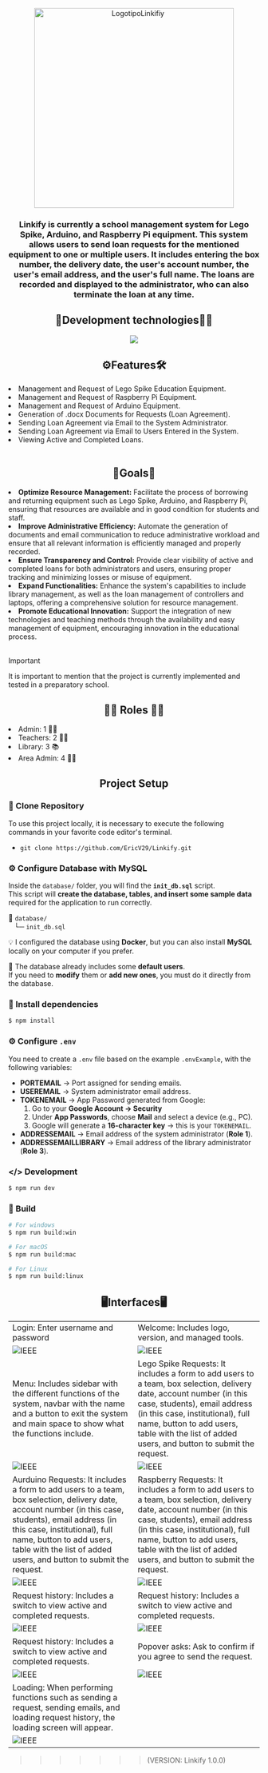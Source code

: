 <p align="center">
  <img width="400px" src="./src/renderer/src/images/linkilogo.png" alt="LogotipoLinkifiy"/>
</p>

<h3 align="center">
Linkify is currently a school management system for Lego Spike, Arduino, and Raspberry Pi equipment. This system allows users to send loan requests for the mentioned equipment to one or multiple users. It includes entering the box number, the delivery date, the user's account number, the user's email address, and the user's full name. The loans are recorded and displayed to the administrator, who can also terminate the loan at any time.
</h3>

<h2 align="center">🚀Development technologies🧑‍💻</h2>

<p align="center">
  <a href="https://skillicons.dev">
    <img src="https://skillicons.dev/icons?i=nodejs,electron,react,typescript,html,tailwind,mysql" />
  </a>
</p>

<h2 align="center">⚙️Features🛠️</h2>

<li>Management and Request of Lego Spike Education Equipment.</li>
<li>Management and Request of Raspberry Pi Equipment.</li>
<li>Management and Request of Arduino Equipment.</li>
<li>Generation of .docx Documents for Requests (Loan Agreement).</li>
<li>Sending Loan Agreement via Email to the System Administrator.</li>
<li>Sending Loan Agreement via Email to Users Entered in the System.</li>
<li>Viewing Active and Completed Loans.</li>
<br>

<h2 align="center">🏁Goals🏁</h2>

<li><strong>Optimize Resource Management:</strong> Facilitate the process of borrowing and returning equipment such as Lego Spike, Arduino, and Raspberry Pi, ensuring that resources are available and in good condition for students and staff.</li>
<li><strong>Improve Administrative Efficiency:</strong> Automate the generation of documents and email communication to reduce administrative workload and ensure that all relevant information is efficiently managed and properly recorded.</li>
<li><strong>Ensure Transparency and Control:</strong> Provide clear visibility of active and completed loans for both administrators and users, ensuring proper tracking and minimizing losses or misuse of equipment.</li>
<li><strong>Expand Functionalities:</strong> Enhance the system's capabilities to include library management, as well as the loan management of controllers and laptops, offering a comprehensive solution for resource management.</li>
<li><strong>Promote Educational Innovation:</strong> Support the integration of new technologies and teaching methods through the availability and easy management of equipment, encouraging innovation in the educational process.</li>
<br>

> [!IMPORTANT]
> It is important to mention that the project is currently implemented and tested in a preparatory school.

<h2 align="center">👩‍🏫 Roles 🧑‍🔧</h2>

<li>Admin: 1 🧑‍🔧</li>
<li>Teachers: 2 👩‍🏫</li>
<li>Library: 3 📚</li>
<li>Area Admin: 4 🧑‍🔧</li>

<h2 align="center">Project Setup</h2>

### 📁 Clone Repository

<p>To use this project locally, it is necessary to execute the following commands in your favorite code editor's terminal.</p>

- `git clone https://github.com/EricV29/Linkify.git`

### ⚙️ Configure Database with MySQL

Inside the `database/` folder, you will find the **`init_db.sql`** script.  
This script will **create the database, tables, and insert some sample data** required for the application to run correctly.

📁 `database/`  
&nbsp;&nbsp; └─ `init_db.sql`

💡 I configured the database using **Docker**, but you can also install **MySQL** locally on your computer if you prefer.

👤 The database already includes some **default users**.  
If you need to **modify** them or **add new ones**, you must do it directly from the database.

### 📄 Install dependencies

```bash
$ npm install
```

### ⚙️ Configure `.env`

You need to create a `.env` file based on the example `.envExample`, with the following variables:

- **PORTEMAIL** → Port assigned for sending emails.
- **USEREMAIL** → System administrator email address.
- **TOKENEMAIL** → App Password generated from Google:
  1. Go to your **Google Account → Security**
  2. Under **App Passwords**, choose **Mail** and select a device (e.g., PC).
  3. Google will generate a **16-character key** → this is your `TOKENEMAIL`.
- **ADDRESSEMAIL** → Email address of the system administrator (**Role 1**).
- **ADDRESSEMAILLIBRARY** → Email address of the library administrator (**Role 3**).

### </> Development

```bash
$ npm run dev
```

### 🚧 Build

```bash
# For windows
$ npm run build:win

# For macOS
$ npm run build:mac

# For Linux
$ npm run build:linux
```

<h2 align="center">🖥️Interfaces🖥️</h2>

|                                                                                                                                                                                                                                                                                         |                                                                                                                                                                                                                                                                                           |
| --------------------------------------------------------------------------------------------------------------------------------------------------------------------------------------------------------------------------------------------------------------------------------------- | ----------------------------------------------------------------------------------------------------------------------------------------------------------------------------------------------------------------------------------------------------------------------------------------- |
| Login: Enter username and password                                                                                                                                                                                                                                                      | Welcome: Includes logo, version, and managed tools.                                                                                                                                                                                                                                       |
| ![IEEE](./resources/interfaces/loginLinki.png)                                                                                                                                                                                                                                          | ![IEEE](./resources/interfaces/welcome.png)                                                                                                                                                                                                                                               |
| Menu: Includes sidebar with the different functions of the system, navbar with the name and a button to exit the system and main space to show what the functions include.                                                                                                              | Lego Spike Requests: It includes a form to add users to a team, box selection, delivery date, account number (in this case, students), email address (in this case, institutional), full name, button to add users, table with the list of added users, and button to submit the request. |
| ![IEEE](./resources/interfaces/menuLinki.png)                                                                                                                                                                                                                                           | ![IEEE](./resources/interfaces/requestLego.png)                                                                                                                                                                                                                                           |
| Aurduino Requests: It includes a form to add users to a team, box selection, delivery date, account number (in this case, students), email address (in this case, institutional), full name, button to add users, table with the list of added users, and button to submit the request. | Raspberry Requests: It includes a form to add users to a team, box selection, delivery date, account number (in this case, students), email address (in this case, institutional), full name, button to add users, table with the list of added users, and button to submit the request.  |
| ![IEEE](./resources/interfaces/requestArduino.png)                                                                                                                                                                                                                                      | ![IEEE](./resources/interfaces/requestRaspberry.png)                                                                                                                                                                                                                                      |
| Request history: Includes a switch to view active and completed requests.                                                                                                                                                                                                               | Request history: Includes a switch to view active and completed requests.                                                                                                                                                                                                                 |
| ![IEEE](./resources/interfaces/loanhistoryLego.png)                                                                                                                                                                                                                                     | ![IEEE](./resources/interfaces/loanhistoryArduino.png)                                                                                                                                                                                                                                    |
| Request history: Includes a switch to view active and completed requests.                                                                                                                                                                                                               | Popover asks: Ask to confirm if you agree to send the request.                                                                                                                                                                                                                            |
| ![IEEE](./resources/interfaces/loanhistoryRaspberry.png)                                                                                                                                                                                                                                | ![IEEE](./resources/interfaces/confirmRequest.png)                                                                                                                                                                                                                                        |
| Loading: When performing functions such as sending a request, sending emails, and loading request history, the loading screen will appear.                                                                                                                                              |                                                                                                                                                                                                                                                                                           |
| ![IEEE](./resources/interfaces/loadingRequest.png)                                                                                                                                                                                                                                      |                                                                                                                                                                                                                                                                                           |

> > > > > > > (VERSION: Linkify 1.0.0)
